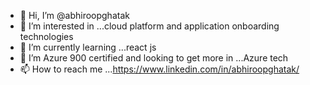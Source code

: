 - 👋 Hi, I’m @abhiroopghatak
- 👀 I’m interested in ...cloud platform and application onboarding technologies
- 🌱 I’m currently learning ...react js
- 💞️ I’m Azure 900 certified and looking to get more in ...Azure tech
- 📫 How to reach me ...https://www.linkedin.com/in/abhiroopghatak/

<!---
abhiroopghatak/abhiroopghatak is a ✨ special ✨ repository because its `README.md` (this file) appears on your GitHub profile.
You can click the Preview link to take a look at your changes.
--->
